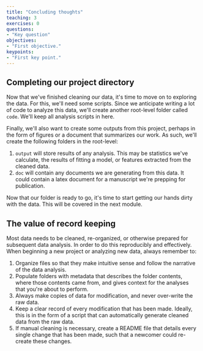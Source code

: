 ```yaml
---
title: "Concluding thoughts"
teaching: 3
exercises: 0
questions:
- "Key question"
objectives:
- "First objective."
keypoints:
- "First key point."
---
```

## Completing our project directory
Now that we've finished cleaning our data, it's time to move on to exploring the data. For this, we'll need some scripts. Since we anticipate writing a lot of code to analyze this data, we'll create another root-level folder called `code`. We'll keep all analysis scripts in here.

Finally, we'll also want to create some outputs from this project, perhaps in the form of figures or a document that summarizes our work. As such, we'll create the following folders in the root-level:

1. `output` will store results of any analysis. This may be statistics we've calculate, the results of fitting a model, or features extracted from the cleaned data.
2. `doc` will contain any documents we are generating from this data. It could contain a latex document for a manuscript we're prepping for publication.

Now that our folder is ready to go, it's time to start getting our hands dirty with the data. This will be covered in the next module.

## The value of record keeping
Most data needs to be cleaned, re-organized, or otherwise prepared for subsequent data analysis. In order to do this reproducibly and effectively. When beginning a new project or analyzing new data, always remember to:

1. Organize files so that they make intuitive sense and follow the narrative of the data analysis.
2. Populate folders with metadata that describes the folder contents, where those contents came from, and gives context for the analyses that you're about to perform.
3. Always make copies of data for modification, and never over-write the raw data.
4. Keep a clear record of every modification that has been made. Ideally, this is in the form of a script that can automatically generate cleaned data from the raw data.
5. If manual cleaning is necessary, create a README file that details every single change that has been made, such that a newcomer could re-create these changes.
